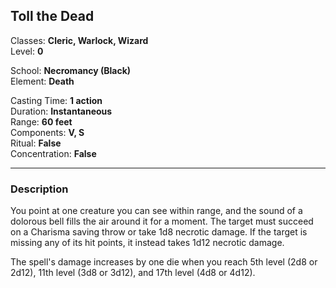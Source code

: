 ## Toll the Dead

Classes: **Cleric, Warlock, Wizard**  
Level: **0**  

School: **Necromancy (Black)**  
Element: **Death**  

Casting Time: **1 action**  
Duration: **Instantaneous**  
Range: **60 feet**  
Components: **V, S**  
Ritual: **False**  
Concentration: **False**  

------

### Description

You point at one creature you can see within range, and the sound of a dolorous bell fills the air around it for a moment. The target must succeed on a Charisma saving throw or take 1d8 necrotic damage. If the target is missing any of its hit points, it instead takes 1d12 necrotic damage.

The spell's damage increases by one die when you reach 5th level (2d8 or 2d12), 11th level (3d8 or 3d12), and 17th level (4d8 or 4d12).